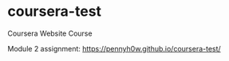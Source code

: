 # coursera-test
Coursera Website Course

Module 2 assignment: https://pennyh0w.github.io/coursera-test/

